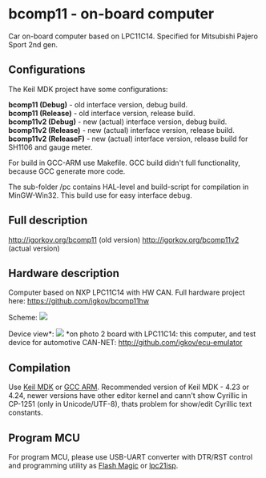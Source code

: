 # bcomp11 - on-board computer

Car on-board computer based on LPC11C14. Specified for Mitsubishi Pajero Sport 2nd gen.

Configurations
-----------------------------------------

The Keil MDK project have some configurations:

<b>bcomp11 (Debug)</b> - old interface version, debug build.<br>
<b>bcomp11 (Release)</b> - old interface version, release build.<br>
<b>bcomp11v2 (Debug)</b> - new (actual) interface version, debug build.<br>
<b>bcomp11v2 (Release)</b> - new (actual) interface version, release build.<br>
<b>bcomp11v2 (ReleaseF)</b> - new (actual) interface version, release build for SH1106 and gauge meter.<br>

For build in GCC-ARM use Makefile. GCC build didn't full functionality, because GCC generate more code. 

The sub-folder /pc contains HAL-level and build-script for compilation in MinGW-Win32. This build use for easy interface debug.

Full description
-----------------------------------------

http://igorkov.org/bcomp11 (old version)
http://igorkov.org/bcomp11v2 (actual version)

Hardware description 
-----------------------------------------

Computer based on NXP LPC11C14 with HW CAN. Full hardware project here: https://github.com/igkov/bcomp11hw

Scheme:
<img src="http://igorkov.org/images/bcomp11v2-scheme.png">

Device view*:
<img src="http://igorkov.org/images/bcomp11-tests.jpg">
*on photo 2 board with LPC11C14: this computer, and test device for automotive CAN-NET: http://github.com/igkov/ecu-emulator

Compilation
---------

Use <a href="http://www.keil.com">Keil MDK</a> or <a href="https://developer.arm.com/open-source/gnu-toolchain/gnu-rm/downloads">GCC ARM</a>. Recommended version of Keil MDK - 4.23 or 4.24, newer versions have other editor kernel and cann't show Cyrillic in CP-1251 (only in Unicode/UTF-8), thats problem for show/edit Cyrillic text constants.

Program MCU
---------

For program MCU, please use USB-UART converter with DTR/RST control and programming utility as <a href="http://www.flashmagictool.com/">Flash Magic</a> or <a href="https://sourceforge.net/projects/lpc21isp/">lpc21isp</a>.
